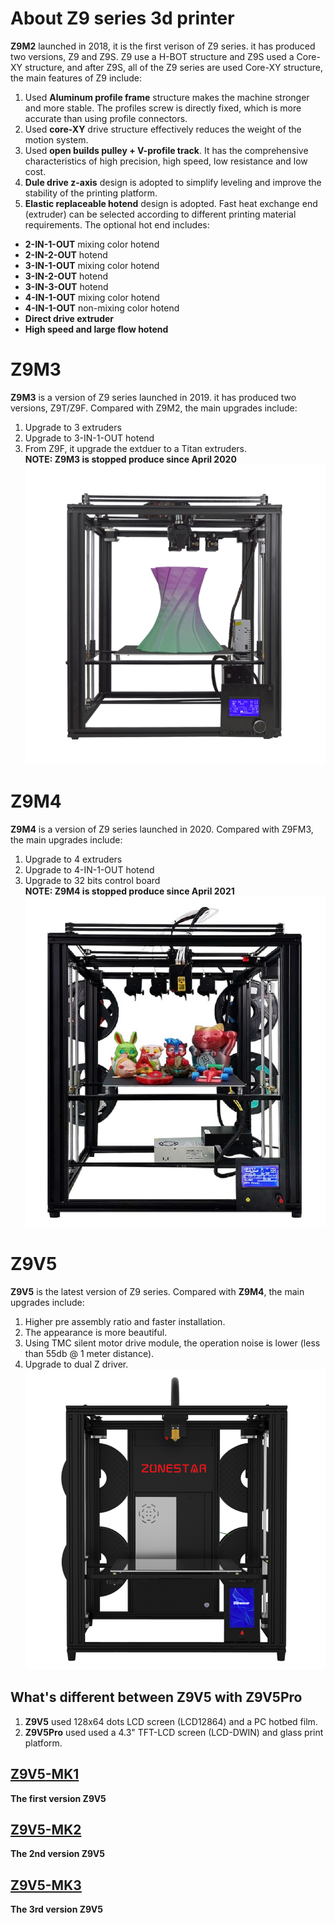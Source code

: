 # About Z9 series 3d printer
**Z9M2** launched in 2018, it is the first verison of Z9 series. it has produced two versions, Z9 and Z9S. Z9 use a H-BOT structure and Z9S used a Core-XY structure, and after Z9S, all of the Z9 series are used Core-XY structure, the main features of Z9 include:  
1. Used **Aluminum profile frame** structure makes the machine  stronger and more stable. The profiles screw is directly fixed, which is more accurate than using profile connectors.  
2. Used **core-XY** drive structure effectively reduces the weight of the motion system.
3. Used **open builds pulley + V-profile track**. It has the comprehensive characteristics of high precision, high speed, low resistance and low cost.  
4. **Dule drive z-axis** design is adopted to simplify leveling and improve the stability of the printing platform.  
5. **Elastic replaceable hotend** design is adopted. Fast heat exchange end (extruder) can be selected according to different printing material requirements. The optional hot end includes:  
- **2-IN-1-OUT** mixing color hotend    
- **2-IN-2-OUT** hotend   
- **3-IN-1-OUT** mixing color hotend  
- **3-IN-2-OUT** hotend  
- **3-IN-3-OUT** hotend  
- **4-IN-1-OUT** mixing color hotend  
- **4-IN-1-OUT** non-mixing color hotend    
- **Direct drive extruder**  
- **High speed and large flow hotend**  


# Z9M3 
**Z9M3** is a version of Z9 series launched in 2019.  it has produced two versions, Z9T/Z9F. Compared with Z9M2, the main upgrades include:  
1. Upgrade to 3 extruders  
2. Upgrade to 3-IN-1-OUT hotend  
3. From Z9F, it upgrade the extduer to a Titan extruders.  
**NOTE: Z9M3 is stopped produce since April 2020**  
![Z9FM3](Z9M3.jpg)  

# Z9M4 
**Z9M4** is a version of Z9 series launched in 2020. Compared with Z9FM3, the main upgrades include:  
1. Upgrade to 4 extruders  
2. Upgrade to 4-IN-1-OUT hotend  
3. Upgrade to 32 bits control board  
**NOTE: Z9M4 is stopped produce since April 2021**  
![Z9M4](Z9M4.jpg)

# Z9V5
**Z9V5** is the latest version of Z9 series. Compared with **Z9M4**, the main upgrades include:
1. Higher pre assembly ratio and faster installation.
2. The appearance is more beautiful.
3. Using TMC silent motor drive module, the operation noise is lower (less than 55db @ 1 meter distance).
4. Upgrade to dual Z driver.
![Z9V5](Z9V5.jpg)
## What's different between Z9V5 with Z9V5Pro    
1. **Z9V5** used 128x64 dots LCD screen (LCD12864) and a PC hotbed film.  
2. **Z9V5Pro** used used a 4.3" TFT-LCD screen (LCD-DWIN) and glass print platform.
  
## [Z9V5-MK1](https://github.com/ZONESTAR3D/Z9/tree/main/Z9V5-MK1) 
**The first version Z9V5**

## [Z9V5-MK2](https://github.com/ZONESTAR3D/Z9/tree/main/Z9V5-MK2)
**The 2nd version Z9V5**    

## [Z9V5-MK3](https://github.com/ZONESTAR3D/Z9/tree/main/Z9V5-MK3)  
**The 3rd version Z9V5**  



